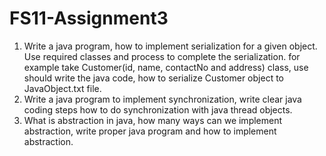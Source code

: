 # FS11-Assignment3
1. Write a java program, how to implement serialization for a given object. Use required classes and process to complete the serialization. for example take Customer(id, name, contactNo and address) class, use should write the java code, how to serialize Customer object to JavaObject.txt file.
3. Write a java program to implement synchronization, write clear java coding steps how to do synchronization with java thread objects.
4. What is abstraction in java, how many ways can we implement abstraction, write proper java program and how to implement abstraction.
